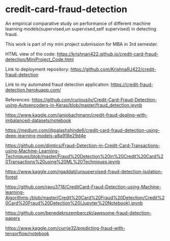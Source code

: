 # credit-card-fraud-detection
An empirical comparative study on performance of different machine learning models(supervised,un supervised,self supervised) in detecting fraud. 

This work is part of my mini project submission for MBA in 3rd semester.

HTML view of the code: https://krishnarj422.github.io/credit-card-fraud-detection/MiniProject_Code.html

Link to deployment repository: https://github.com/KrishnaRJ422/credit-fraud-detection

Link to my automated fraud detection application: https://credit-fraud-detection.herokuapp.com/

References:
https://github.com/curiousily/Credit-Card-Fraud-Detection-using-Autoencoders-in-Keras/blob/master/fraud_detection.ipynb		

https://www.kaggle.com/janiobachmann/credit-fraud-dealing-with-imbalanced-datasets/notebook

https://medium.com/@palashshinde6/credit-card-fraud-detection-using-deep-learning-models-a8a918e29d4e

https://github.com/dimtics/Fraud-Detection-in-Credit-Card-Transactions-using-Machine-Learning-Techniques/blob/master/Fraud%20Detection%20in%20Credit%20Card%20Transactions%20using%20ML%20Techniques.ipynb

https://www.kaggle.com/rgaddati/unsupervised-fraud-detection-isolation-forest

https://github.com/ravu3718/CreditCard-Fraud-Detection-using-Machine-learning-Algorithms-/blob/master/Credit%20Card%20Fraud%20Detection/Credit%20Card%20Fraud%20Detection%20(Jupyter%20Notebook).ipynb

https://github.com/benedekrozemberczki/awesome-fraud-detection-papers

https://www.kaggle.com/currie32/predicting-fraud-with-tensorflow/notebook


